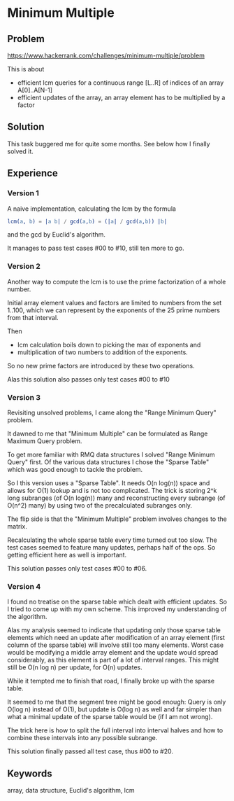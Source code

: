 # Minimum Multiple

## Problem
https://www.hackerrank.com/challenges/minimum-multiple/problem

This is about 
- efficient lcm queries for a continuous range [L..R] of indices of an array A[0]..A[N-1]
- efficient updates of the array, an array element has to be multiplied by a factor

## Solution
This task buggered me for quite some months. See below how I finally solved it.

## Experience

### Version 1
A naive implementation, calculating the lcm by the formula
```erlang
lcm(a, b) = |a b| / gcd(a,b) = (|a| / gcd(a,b)) |b|
```
and the gcd by Euclid's algorithm.

It manages to pass test cases #00 to #10, still ten more to go.

### Version 2
Another way to compute the lcm is to use the prime factorization of a whole number.

Initial array element values and factors are limited to numbers from the set 1..100,
which we can represent by the exponents of the 25 prime numbers from that interval.

Then 
- lcm calculation boils down to picking the max of exponents and 
- multiplication of two numbers to addition of the exponents.

So no new prime factors are introduced by these two operations.

Alas this solution also passes only test cases #00 to #10

### Version 3
Revisiting unsolved problems, I came along the "Range Minimum Query" problem.

It dawned to me that "Minimum Multiple" can be formulated as Range Maximum Query problem.

To get more familiar with RMQ data structures I solved "Range Minimum Query" first.
Of the various data structures I chose the "Sparse Table" which was good enough to tackle the problem.

So I this version uses a "Sparse Table". It needs O(n log(n)) space and allows for O(1) lookup and is not
too complicated. 
The trick is storing 2^k long subranges (of O(n log(n)) many and reconstructing 
every subrange (of O(n^2) many) by using two of the precalculated subranges only.

The flip side is that the "Minimum Multiple" problem involves changes to the matrix.

Recalculating the whole sparse table every time turned out too slow. 
The test cases seemed to feature many updates, perhaps half of the ops. 
So getting efficient here as well is important.

This solution passes only test cases #00 to #06.

### Version 4
I found no treatise on the sparse table which dealt with efficient updates. 
So I tried to come up with my own scheme. This improved my understanding of the algorithm.

Alas my analysis seemed to indicate that updating only those sparse table elements which need an update after
modification of an array element (first column of the sparse table) will involve still too many elements.
Worst case would be modifying a middle array element and the update would spread considerably, as this element is
part of a lot of interval ranges. This might still be O(n log n) per update, for O(n) updates. 

While it tempted me to finish that road, I finally broke up with the sparse table.

It seemed to me that the segment tree might be good enough:
Query is only O(log n) instead of O(1), but update is O(log n) as well and far simpler than what a minimal
update of the sparse table would be (if I am not wrong).

The trick here is how to split the full interval into interval halves and how to combine these intervals into
any possible subrange.

This solution finally passed all test case, thus #00 to #20.

## Keywords
array, data structure, Euclid's algorithm, lcm
